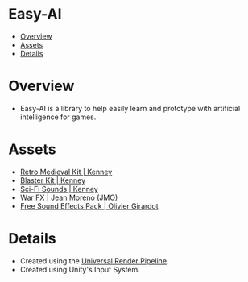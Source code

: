 # Easy-AI

- [Overview](#overview "Overview")
- [Assets](#assets "Assets")
- [Details](#details "Details")

# Overview

- Easy-AI is a library to help easily learn and prototype with artificial intelligence for games.

# Assets

- [Retro Medieval Kit | Kenney](https://www.kenney.nl/assets/retro-medieval-kit "Retro Medieval Kit | Kenney")
- [Blaster Kit | Kenney](https://kenney.nl/assets/blaster-kit "Blaster Kit | Kenney")
- [Sci-Fi Sounds | Kenney](https://www.kenney.nl/assets/sci-fi-sounds "Sci-Fi Sounds | Kenney")
- [War FX | Jean Moreno (JMO)](https://assetstore.unity.com/packages/vfx/particles/war-fx-5669 "War FX | Jean Moreno (JMO)")
- [Free Sound Effects Pack | Olivier Girardot](https://assetstore.unity.com/packages/audio/sound-fx/free-sound-effects-pack-155776 "Free Sound Effects Pack | Olivier Girardot")

# Details

- Created using the [Universal Render Pipeline](https://unity.com/srp/universal-render-pipeline "Universal Render Pipeline").
- Created using Unity's Input System.